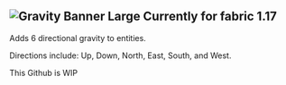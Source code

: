 ## ![Gravity Banner Large](https://user-images.githubusercontent.com/56317194/121419778-f2432800-c931-11eb-9167-afed407838f4.png) Currently for fabric 1.17

Adds 6 directional gravity to entities.

Directions include: Up, Down, North, East, South, and West.

This Github is WIP

